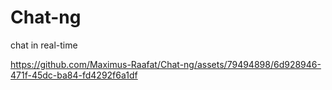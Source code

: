 # Chat-ng
chat in real-time 


https://github.com/Maximus-Raafat/Chat-ng/assets/79494898/6d928946-471f-45dc-ba84-fd4292f6a1df


